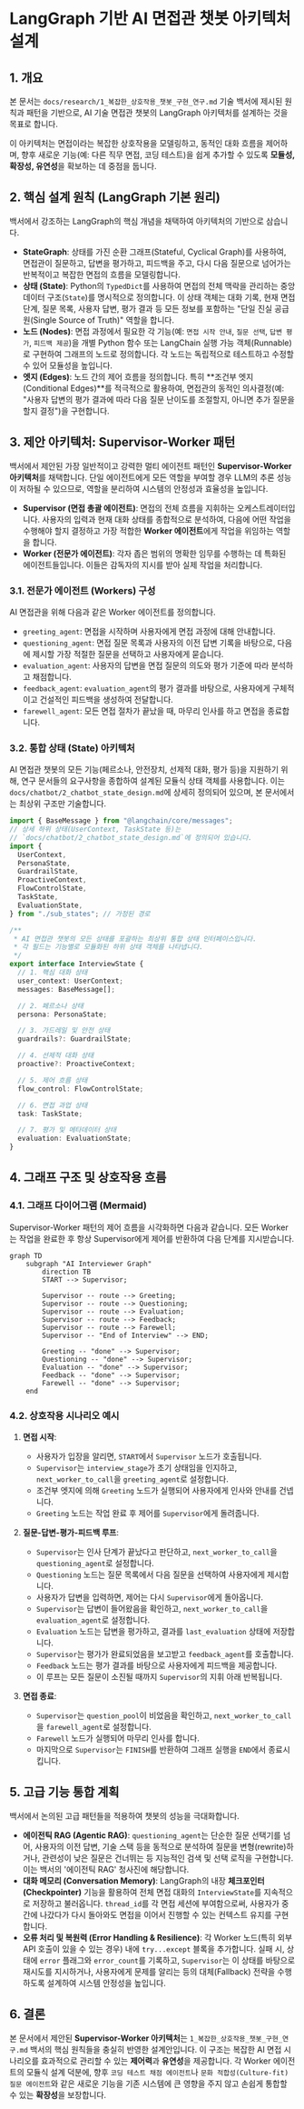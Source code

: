 # LangGraph 기반 AI 면접관 챗봇 아키텍처 설계

## 1. 개요

본 문서는 `docs/research/1_복잡한_상호작용_챗봇_구현_연구.md` 기술 백서에 제시된 원칙과 패턴을 기반으로, AI 기술 면접관 챗봇의 LangGraph 아키텍처를 설계하는 것을 목표로 합니다.

이 아키텍처는 면접이라는 복잡한 상호작용을 모델링하고, 동적인 대화 흐름을 제어하며, 향후 새로운 기능(예: 다른 직무 면접, 코딩 테스트)을 쉽게 추가할 수 있도록 **모듈성, 확장성, 유연성**을 확보하는 데 중점을 둡니다.

## 2. 핵심 설계 원칙 (LangGraph 기본 원리)

백서에서 강조하는 LangGraph의 핵심 개념을 채택하여 아키텍처의 기반으로 삼습니다.

-   **StateGraph**: 상태를 가진 순환 그래프(Stateful, Cyclical Graph)를 사용하여, 면접관이 질문하고, 답변을 평가하고, 피드백을 주고, 다시 다음 질문으로 넘어가는 반복적이고 복잡한 면접의 흐름을 모델링합니다.
-   **상태 (State)**: Python의 `TypedDict`를 사용하여 면접의 전체 맥락을 관리하는 중앙 데이터 구조(`State`)를 명시적으로 정의합니다. 이 상태 객체는 대화 기록, 현재 면접 단계, 질문 목록, 사용자 답변, 평가 결과 등 모든 정보를 포함하는 "단일 진실 공급원(Single Source of Truth)" 역할을 합니다.
-   **노드 (Nodes)**: 면접 과정에서 필요한 각 기능(예: `면접 시작 안내`, `질문 선택`, `답변 평가`, `피드백 제공`)을 개별 Python 함수 또는 LangChain 실행 가능 객체(Runnable)로 구현하여 그래프의 노드로 정의합니다. 각 노드는 독립적으로 테스트하고 수정할 수 있어 모듈성을 높입니다.
-   **엣지 (Edges)**: 노드 간의 제어 흐름을 정의합니다. 특히 **조건부 엣지(Conditional Edges)**를 적극적으로 활용하여, 면접관의 동적인 의사결정(예: "사용자 답변의 평가 결과에 따라 다음 질문 난이도를 조절할지, 아니면 추가 질문을 할지 결정")을 구현합니다.

## 3. 제안 아키텍처: Supervisor-Worker 패턴

백서에서 제안된 가장 일반적이고 강력한 멀티 에이전트 패턴인 **Supervisor-Worker 아키텍처**를 채택합니다. 단일 에이전트에게 모든 역할을 부여할 경우 LLM의 추론 성능이 저하될 수 있으므로, 역할을 분리하여 시스템의 안정성과 효율성을 높입니다.

-   **Supervisor (면접 총괄 에이전트)**: 면접의 전체 흐름을 지휘하는 오케스트레이터입니다. 사용자의 입력과 현재 대화 상태를 종합적으로 분석하여, 다음에 어떤 작업을 수행해야 할지 결정하고 가장 적합한 **Worker 에이전트**에게 작업을 위임하는 역할을 합니다.
-   **Worker (전문가 에이전트)**: 각자 좁은 범위의 명확한 임무를 수행하는 데 특화된 에이전트들입니다. 이들은 감독자의 지시를 받아 실제 작업을 처리합니다.

### 3.1. 전문가 에이전트 (Workers) 구성

AI 면접관을 위해 다음과 같은 Worker 에이전트를 정의합니다.

-   `greeting_agent`: 면접을 시작하며 사용자에게 면접 과정에 대해 안내합니다.
-   `questioning_agent`: 면접 질문 목록과 사용자의 이전 답변 기록을 바탕으로, 다음에 제시할 가장 적절한 질문을 선택하고 사용자에게 묻습니다.
-   `evaluation_agent`: 사용자의 답변을 면접 질문의 의도와 평가 기준에 따라 분석하고 채점합니다.
-   `feedback_agent`: `evaluation_agent`의 평가 결과를 바탕으로, 사용자에게 구체적이고 건설적인 피드백을 생성하여 전달합니다.
-   `farewell_agent`: 모든 면접 절차가 끝났을 때, 마무리 인사를 하고 면접을 종료합니다.

### 3.2. 통합 상태 (State) 아키텍처

AI 면접관 챗봇의 모든 기능(페르소나, 안전장치, 선제적 대화, 평가 등)을 지원하기 위해, 연구 문서들의 요구사항을 종합하여 설계된 모듈식 상태 객체를 사용합니다. 이는 `docs/chatbot/2_chatbot_state_design.md`에 상세히 정의되어 있으며, 본 문서에서는 최상위 구조만 기술합니다.

```typescript
import { BaseMessage } from "@langchain/core/messages";
// 상세 하위 상태(UserContext, TaskState 등)는
// `docs/chatbot/2_chatbot_state_design.md`에 정의되어 있습니다.
import {
  UserContext,
  PersonaState,
  GuardrailState,
  ProactiveContext,
  FlowControlState,
  TaskState,
  EvaluationState,
} from "./sub_states"; // 가정된 경로

/**
 * AI 면접관 챗봇의 모든 상태를 포괄하는 최상위 통합 상태 인터페이스입니다.
 * 각 필드는 기능별로 모듈화된 하위 상태 객체를 나타냅니다.
 */
export interface InterviewState {
  // 1. 핵심 대화 상태
  user_context: UserContext;
  messages: BaseMessage[];

  // 2. 페르소나 상태
  persona: PersonaState;

  // 3. 가드레일 및 안전 상태
  guardrails?: GuardrailState;

  // 4. 선제적 대화 상태
  proactive?: ProactiveContext;

  // 5. 제어 흐름 상태
  flow_control: FlowControlState;

  // 6. 면접 과업 상태
  task: TaskState;

  // 7. 평가 및 메타데이터 상태
  evaluation: EvaluationState;
}
```

## 4. 그래프 구조 및 상호작용 흐름

### 4.1. 그래프 다이어그램 (Mermaid)

Supervisor-Worker 패턴의 제어 흐름을 시각화하면 다음과 같습니다. 모든 Worker는 작업을 완료한 후 항상 Supervisor에게 제어를 반환하여 다음 단계를 지시받습니다.

```mermaid
graph TD
    subgraph "AI Interviewer Graph"
        direction TB
        START --> Supervisor;

        Supervisor -- route --> Greeting;
        Supervisor -- route --> Questioning;
        Supervisor -- route --> Evaluation;
        Supervisor -- route --> Feedback;
        Supervisor -- route --> Farewell;
        Supervisor -- "End of Interview" --> END;

        Greeting -- "done" --> Supervisor;
        Questioning -- "done" --> Supervisor;
        Evaluation -- "done" --> Supervisor;
        Feedback -- "done" --> Supervisor;
        Farewell -- "done" --> Supervisor;
    end
```

### 4.2. 상호작용 시나리오 예시

1.  **면접 시작**:
    -   사용자가 입장을 알리면, `START`에서 `Supervisor` 노드가 호출됩니다.
    -   `Supervisor`는 `interview_stage`가 초기 상태임을 인지하고, `next_worker_to_call`을 `greeting_agent`로 설정합니다.
    -   조건부 엣지에 의해 `Greeting` 노드가 실행되어 사용자에게 인사와 안내를 건넵니다.
    -   `Greeting` 노드는 작업 완료 후 제어를 `Supervisor`에게 돌려줍니다.

2.  **질문-답변-평가-피드백 루프**:
    -   `Supervisor`는 인사 단계가 끝났다고 판단하고, `next_worker_to_call`을 `questioning_agent`로 설정합니다.
    -   `Questioning` 노드는 질문 목록에서 다음 질문을 선택하여 사용자에게 제시합니다.
    -   사용자가 답변을 입력하면, 제어는 다시 `Supervisor`에게 돌아옵니다.
    -   `Supervisor`는 답변이 들어왔음을 확인하고, `next_worker_to_call`을 `evaluation_agent`로 설정합니다.
    -   `Evaluation` 노드는 답변을 평가하고, 결과를 `last_evaluation` 상태에 저장합니다.
    -   `Supervisor`는 평가가 완료되었음을 보고받고 `feedback_agent`를 호출합니다.
    -   `Feedback` 노드는 평가 결과를 바탕으로 사용자에게 피드백을 제공합니다.
    -   이 루프는 모든 질문이 소진될 때까지 `Supervisor`의 지휘 아래 반복됩니다.

3.  **면접 종료**:
    -   `Supervisor`는 `question_pool`이 비었음을 확인하고, `next_worker_to_call`을 `farewell_agent`로 설정합니다.
    -   `Farewell` 노드가 실행되어 마무리 인사를 합니다.
    -   마지막으로 `Supervisor`는 `FINISH`를 반환하여 그래프 실행을 `END`에서 종료시킵니다.

## 5. 고급 기능 통합 계획

백서에서 논의된 고급 패턴들을 적용하여 챗봇의 성능을 극대화합니다.

-   **에이전틱 RAG (Agentic RAG)**: `questioning_agent`는 단순한 질문 선택기를 넘어, 사용자의 이전 답변, 기술 스택 등을 동적으로 분석하여 질문을 변형(rewrite)하거나, 관련성이 낮은 질문은 건너뛰는 등 지능적인 검색 및 선택 로직을 구현합니다. 이는 백서의 '에이전틱 RAG' 청사진에 해당합니다.
-   **대화 메모리 (Conversation Memory)**: LangGraph의 내장 **체크포인터(Checkpointer)** 기능을 활용하여 전체 면접 대화의 `InterviewState`를 지속적으로 저장하고 불러옵니다. `thread_id`를 각 면접 세션에 부여함으로써, 사용자가 중간에 나갔다가 다시 돌아와도 면접을 이어서 진행할 수 있는 컨텍스트 유지를 구현합니다.
-   **오류 처리 및 복원력 (Error Handling & Resilience)**: 각 Worker 노드(특히 외부 API 호출이 있을 수 있는 경우) 내에 `try...except` 블록을 추가합니다. 실패 시, 상태에 `error` 플래그와 `error_count`를 기록하고, `Supervisor`는 이 상태를 바탕으로 재시도를 지시하거나, 사용자에게 문제를 알리는 등의 대체(Fallback) 전략을 수행하도록 설계하여 시스템 안정성을 높입니다.

## 6. 결론

본 문서에서 제안된 **Supervisor-Worker 아키텍처**는 `1_복잡한_상호작용_챗봇_구현_연구.md` 백서의 핵심 원칙들을 충실히 반영한 설계안입니다. 이 구조는 복잡한 AI 면접 시나리오를 효과적으로 관리할 수 있는 **제어력**과 **유연성**을 제공합니다. 각 Worker 에이전트의 모듈식 설계 덕분에, 향후 `코딩 테스트 채점 에이전트`나 `문화 적합성(Culture-fit) 질문 에이전트`와 같은 새로운 기능을 기존 시스템에 큰 영향을 주지 않고 손쉽게 통합할 수 있는 **확장성**을 보장합니다.
